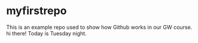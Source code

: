 # myfirstrepo
This is an example repo used to show how Github works in our GW course. 
hi there!
Today is Tuesday night.
